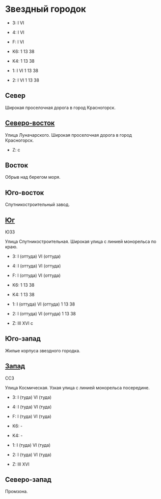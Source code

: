 # Звездный городок

* 3:    I   VI
* 4:    I   VI
* F:    I   VI

* K6:   1   13  38
* K4:   1   13  38
* 1:    I   VI
        1   13  38
* 2:    I   VI
        1   13  38

## Север

Широкая проселочная дорога в город Красногорск.

## [Северо-восток](./09610105.md)

Улица Луначарского.
Широкая проселочная дорога в город Красногорск.

* Z:    c

## Восток

Обрыв над берегом моря.

## Юго-восток

Спутникостроительный завод.

## [Юг](./10600015.md)

ЮЗЗ

Улица Спутникостроительная.
Широкая улица с линией монорельса по краю.

* 3:    I (оттуда)  VI (оттуда)
* 4:    I (оттуда)  VI (оттуда)
* F:    I (оттуда)  VI (оттуда)

* K6:   1   13  38
* K4:   1   13  38
* 1:    I (оттуда)  VI (оттуда)
        1   13  38
* 2:    I (оттуда)  VI (оттуда)
        1   13  38

* Z:    III XVI
        c

## Юго-запад

Жилые корпуса звездного городка.

## [Запад](./10590010.md)

ССЗ

Улица Космическая.
Узкая улица с линией монорельса посередине.

* 3:    I (туда)    VI (туда)
* 4:    I (туда)    VI (туда)
* F:    I (туда)    VI (туда)

* K6:   -
* K4:   -
* 1:    I (туда)    VI (туда)
* 2:    I (туда)    VI (туда)

* Z:    III XVI

## Северо-запад

Промзона.
